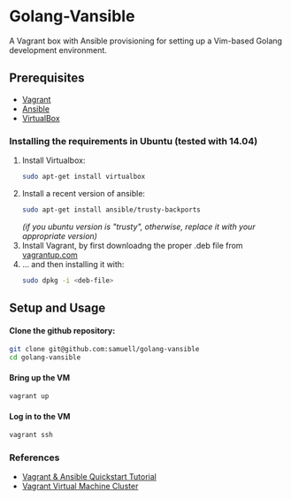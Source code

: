 # Golang-Vansible

A Vagrant box with Ansible provisioning for setting up a Vim-based Golang development environment.

## Prerequisites

- [Vagrant](https://www.vagrantup.com/)
- [Ansible](http://www.ansible.com/)
- [VirtualBox](https://www.virtualbox.org/)

### Installing the requirements in Ubuntu (tested with 14.04)

1. Install Virtualbox:<br>
	```bash
	sudo apt-get install virtualbox
	```
2. Install a recent version of ansible:<br>
   ```bash
   sudo apt-get install ansible/trusty-backports
   ```
   *(if you ubuntu version is "trusty", otherwise, replace it with your appropriate version)*
3. Install Vagrant, by first downloadng the proper .deb file from [vagrantup.com](https://www.vagrantup.com/downloads.html)
4. ... and then installing it with:<br>
	```bash
	sudo dpkg -i <deb-file>
	```

## Setup and Usage

#### Clone the github repository:

```bash
git clone git@github.com:samuell/golang-vansible
cd golang-vansible
```

#### Bring up the VM

```bash
vagrant up
```

#### Log in to the VM

```bash
vagrant ssh
```

### References

- [Vagrant & Ansible Quickstart Tutorial](http://adamcod.es/2014/09/23/vagrant-ansible-quickstart-tutorial.html)
- [Vagrant Virtual Machine Cluster](http://jessesnet.com/development-notes/2014/vagrant-virtual-machine-cluster)
